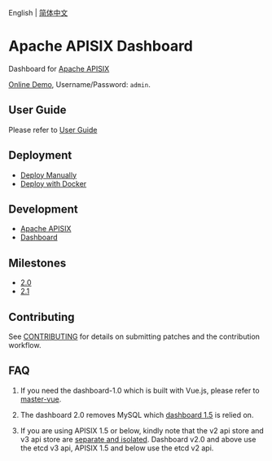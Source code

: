 <!--
#
# Licensed to the Apache Software Foundation (ASF) under one or more
# contributor license agreements.  See the NOTICE file distributed with
# this work for additional information regarding copyright ownership.
# The ASF licenses this file to You under the Apache License, Version 2.0
# (the "License"); you may not use this file except in compliance with
# the License.  You may obtain a copy of the License at
#
#     http://www.apache.org/licenses/LICENSE-2.0
#
# Unless required by applicable law or agreed to in writing, software
# distributed under the License is distributed on an "AS IS" BASIS,
# WITHOUT WARRANTIES OR CONDITIONS OF ANY KIND, either express or implied.
# See the License for the specific language governing permissions and
# limitations under the License.
#
-->

English | [简体中文](./README.zh-CN.md)

# Apache APISIX Dashboard

Dashboard for [Apache APISIX](https://github.com/apache/apisix)

[Online Demo](http://139.217.190.60/), Username/Password: `admin`.

## User Guide

Please refer to [User Guide](./docs/USER_GUIDE.md)

## Deployment

- [Deploy Manually](./docs/deploy.md)
- [Deploy with Docker](./compose/README.md)

## Development

- [Apache APISIX](https://github.com/apache/apisix)
- [Dashboard](./docs/develop.md)

## Milestones

- [2.0](https://github.com/apache/apisix-dashboard/milestone/4)
- [2.1](https://github.com/apache/apisix-dashboard/milestone/5)

## Contributing

See [CONTRIBUTING](./CONTRIBUTING.md) for details on submitting patches and the contribution workflow.

## FAQ

1. If you need the dashboard-1.0 which is built with Vue.js, please refer to [master-vue](https://github.com/apache/apisix-dashboard/tree/master-vue).

2. The dashboard 2.0 removes MySQL which [dashboard 1.5](https://github.com/apache/apisix-dashboard/tree/backup-1.5-latest) is relied on.

3. If you are using APISIX 1.5 or below, kindly note that the v2 api store and v3 api store are [separate and isolated](https://etcd.io/docs/v3.4.0/op-guide/v2-migration/). Dashboard v2.0 and above use the etcd v3 api, APISIX 1.5 and below use the etcd v2 api.
